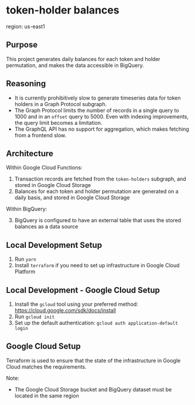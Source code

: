 # token-holder balances

region: us-east1

## Purpose

This project generates daily balances for each token and holder permutation, and makes the data accessible in BigQuery.

## Reasoning

- It is currently prohibitively slow to generate timeseries data for token holders in a Graph Protocol subgraph.
- The Graph Protocol limits the number of records in a single query to 1000 and in an `offset` query to 5000. Even with indexing improvements, the query limit becomes a limitation.
- The GraphQL API has no support for aggregation, which makes fetching from a frontend slow.

## Architecture

Within Google Cloud Functions:
1. Transaction records are fetched from the `token-holders` subgraph, and stored in Google Cloud Storage
2. Balances for each token and holder permutation are generated on a daily basis, and stored in Google Cloud Storage

Within BigQuery:

3. BigQuery is configured to have an external table that uses the stored balances as a data source

## Local Development Setup

1. Run `yarn`
2. Install `terraform` if you need to set up infrastructure in Google Cloud Platform

## Local Development - Google Cloud Setup

1. Install the `gcloud` tool using your preferred method: https://cloud.google.com/sdk/docs/install
2. Run `gcloud init`
3. Set up the default authentication: `gcloud auth application-default login`

## Google Cloud Setup

Terraform is used to ensure that the state of the infrastructure in Google Cloud matches the requirements.

Note:

- The Google Cloud Storage bucket and BigQuery dataset must be located in the same region
